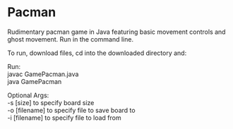 # Pacman
Rudimentary pacman game in Java featuring basic movement controls and ghost movement.  Run in the command line.

To run, download files, cd into the downloaded directory and:

Run:  
javac GamePacman.java  
java GamePacman  

Optional Args:  
-s [size] to specify board size  
-o [filename] to specify file to save board to  
-i [filename] to specify file to load from  
